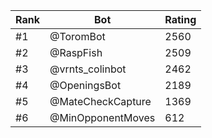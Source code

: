 Rank|Bot|Rating
---|---|---
#1|@ToromBot|2560
#2|@RaspFish|2509
#3|@vrnts_colinbot|2462
#4|@OpeningsBot|2189
#5|@MateCheckCapture|1369
#6|@MinOpponentMoves|612
